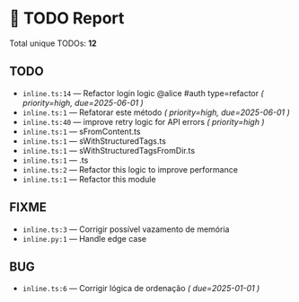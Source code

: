 # 📌 TODO Report

Total unique TODOs: **12**

## TODO

- `inline.ts:14` — Refactor login logic @alice #auth type=refactor _( priority=high, due=2025-06-01 )_
- `inline.ts:1` — Refatorar este método _( priority=high, due=2025-06-01 )_
- `inline.ts:40` — improve retry logic for API errors _( priority=high )_
- `inline.ts:1` — sFromContent.ts
- `inline.ts:1` — sWithStructuredTags.ts
- `inline.ts:1` — sWithStructuredTagsFromDir.ts
- `inline.ts:1` — .ts
- `inline.ts:2` — Refactor this logic to improve performance
- `inline.ts:1` — Refactor this module

## FIXME

- `inline.ts:3` — Corrigir possível vazamento de memória
- `inline.py:1` — Handle edge case

## BUG

- `inline.ts:6` — Corrigir lógica de ordenação _( due=2025-01-01 )_

